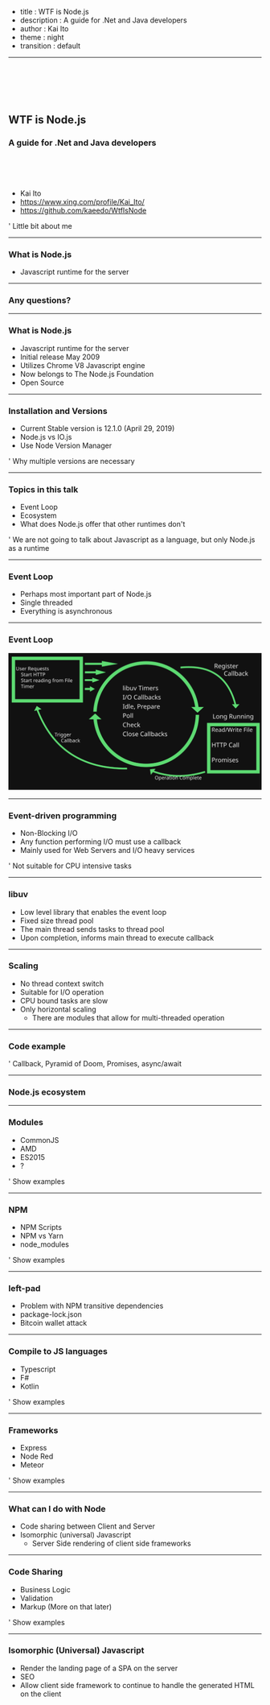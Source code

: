 - title : WTF is Node.js
- description : A guide for .Net and Java developers
- author : Kai Ito
- theme : night
- transition : default

***

<br /><br /><br /><br />

## WTF is Node.js
### A guide for .Net and Java developers

<br /><br /><br />

* Kai Ito
* https://www.xing.com/profile/Kai_Ito/
* https://github.com/kaeedo/WtfIsNode

' Little bit about me

***

### What is Node.js

* Javascript runtime for the server

---

### Any questions?

***

### What is Node.js

* Javascript runtime for the server
* Initial release May 2009
* Utilizes Chrome V8 Javascript engine
* Now belongs to The Node.js Foundation
* Open Source

---

### Installation and Versions

* Current Stable version is 12.1.0 (April 29, 2019)
* Node.js vs IO.js
* Use Node Version Manager

' Why multiple versions are necessary

---

### Topics in this talk

* Event Loop
* Ecosystem
* What does Node.js offer that other runtimes don't

' We are not going to talk about Javascript as a language, but only Node.js as a runtime

***

### Event Loop

* Perhaps most important part of Node.js
* Single threaded
* Everything is asynchronous

---

### Event Loop

![EventLoop.svg](images/EventLoop.svg)

---

### Event-driven programming

* Non-Blocking I/O
* Any function performing I/O must use a callback
* Mainly used for Web Servers and I/O heavy services

' Not suitable for CPU intensive tasks

---

### libuv

* Low level library that enables the event loop
* Fixed size thread pool
* The main thread sends tasks to thread pool
* Upon completion, informs main thread to execute callback

---

### Scaling

* No thread context switch
* Suitable for I/O operation
* CPU bound tasks are slow
* Only horizontal scaling
  * There are modules that allow for multi-threaded operation

---

### Code example

' Callback, Pyramid of Doom, Promises, async/await

***

### Node.js ecosystem

---

### Modules
* CommonJS
* AMD
* ES2015
* ?

' Show examples

---

### NPM
* NPM Scripts
* NPM vs Yarn
* node_modules

' Show examples

---

### left-pad

* Problem with NPM transitive dependencies
* package-lock.json
* Bitcoin wallet attack

---

### Compile to JS languages
* Typescript
* F#
* Kotlin

' Show examples

---

### Frameworks
* Express
* Node Red
* Meteor

' Show examples

***

### What can I do with Node

* Code sharing between Client and Server
* Isomorphic (universal) Javascript
  * Server Side rendering of client side frameworks

---

### Code Sharing

* Business Logic
* Validation
* Markup (More on that later)

' Show examples

---

### Isomorphic (Universal) Javascript

* Render the landing page of a SPA on the server
* SEO
* Allow client side framework to continue to handle the generated HTML on the client

